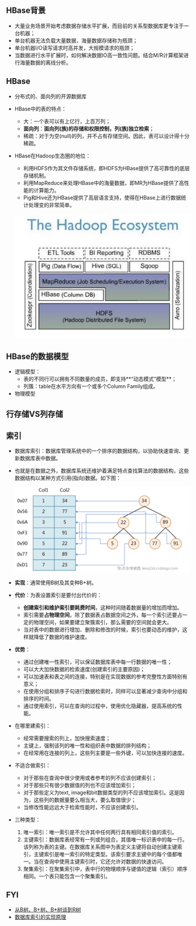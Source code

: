 ## HBase背景

* 大量业务场景开始考虑数据存储水平扩展，而目前的关系型数据库更专注于一台机器；
* 单台机器无法负载大量数据，海量数据存储称为瓶颈；
* 单台机器I/O读写请求时高并发，大规模请求的瓶颈；
* 当数据进行水平扩展时，如何解决数据IO高一致性问题。结合M/R计算框架进行海量数据的离线分析。

## HBase

* 分布式的、面向列的开源数据库

* HBase中的表的特点：

  * 大：一个表可以有上亿行，上百万列；
  * **面向列**：**面向列(族)的存储和权限控制，列(族)独立检索**；
  * 稀疏：对于为空(null)的列，并不占有存储空间。因此，表可以设计得十分稀疏。

* HBase在Hadoop生态圈的地位：

  * 利用HDFS作为其文件存储系统，即HDFS为HBase提供了高可靠性的底层存储机制。
  * 利用MapReduce来处理HBase中的海量数据，即MR为HBase提供了高性能的计算能力。
  * Pig和Hive还为HBase提供了高层语言支持，使得在HBase上进行数据统计处理变的非常简单。

  ![HBase](./picture/HBase.jpeg)

## HBase的数据模型

* 逻辑模型：
  * 表的不同行可以拥有不同数量的成员，即支持**“动态模式”模型**；
  * 列簇：table在水平方向有一个或多个Column Family组成。
* 物理模型



## 行存储VS列存储



## 索引

* 数据库索引：数据库管理系统中的一个排序的数据结构，以协助快速查询、更新数据库表中数据。

* 也就是在数据之外，数据库系统还维护着满足特点查找算法的数据结构，这些数据结构以某种方式引用(指向)数据。如下图：

  ![索引示例](./picture/Index.jpeg)

* **实现**：通常使用B树及其变种B+树。

* **代价**：为表设置索引是要付出代价的：

  * **创建索引和维护索引要耗费时间**，这种时间随着数据量的增加而增加。
  * 索引需要**占物理空间**，除了数据表占数据空间之外，每一个索引还要占一定的物理空间，如果要建立聚簇索引，那么需要的空间就会更大。
  * 当对表中的数据进行增加、删除和修改的时候，索引也要动态的维护，这样就降低了数据的维护速度。

* **优势**：

  * 通过创建唯一性索引，可以保证数据库表中每一行数据的唯一性；
  * 可以大大加快数据的检索速度(创建索引的主要原因)；
  * 可以加速表和表之间的连接，特别是在实现数据的参考完整性方面特别有意义；
  * 在使用分组和排序子句进行数据检索时，同样可以显著减少查询中分组和排序的时间。
  * 通过使用索引，可以在查询的过程中，使用优化隐藏器，提高系统的性能。

* 在哪里建索引：

  * 经常需要搜索的列上，加快搜索速度；
  * 主键上，强制该列的唯一性和组织表中数据的排列结构；
  * 在经常用在连接的列上，这些列主要是一些外键，可以加快连接的速度。

* 不适合做索引：

  * 对于那些在查询中很少使用或者参考的列不应该创建索引；
  * 对于那些只有很少数据值的列也不应该增加索引；
  * 对于那些定义为text, image和bit数据类型的列不应该增加索引。这是因为，这些列的数据量要么相当大，要么取值很少；
  * 当修改性能远远大于检索性能时，不应该创建索引。

* 三种类型：

  1. 唯一索引：唯一索引是不允许其中任何两行具有相同索引值的索引。
  2. 主键索引：数据库表经常有一列或列组合，其值唯一标识表中的每一行。该列称为表的主键。在数据库关系图中为表定义主键将自动创建主键索引，主键索引是唯一索引的特定类型。该索引要求主键中的每个值都唯一。当在查询中使用主键索引时，它还允许对数据的快速访问。
  3. 聚集索引：在聚集索引中，表中行的物理顺序与键值的逻辑（索引）顺序相同。一个表只能包含一个聚集索引。

## FYI

* [从B树、B+树、B*树谈到R树](http://blog.csdn.net/v_JULY_v/article/details/6530142/)
* [数据库索引的实现原理](http://blog.csdn.net/kennyrose/article/details/7532032)